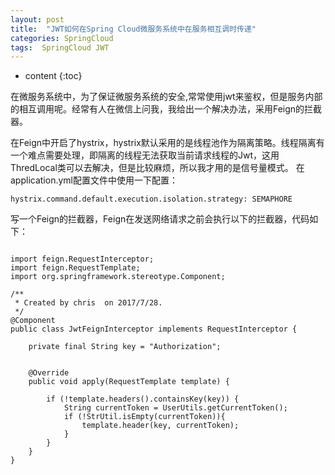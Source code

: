 ```yaml
---
layout: post
title:  "JWT如何在Spring Cloud微服务系统中在服务相互调时传递"
categories: SpringCloud 
tags:  SpringCloud JWT
---
```


* content
{:toc}


在微服务系统中，为了保证微服务系统的安全,常常使用jwt来鉴权，但是服务内部的相互调用呢。经常有人在微信上问我，我给出一个解决办法，采用Feign的拦截器。

<!--more-->

在Feign中开启了hystrix，hystrix默认采用的是线程池作为隔离策略。线程隔离有一个难点需要处理，即隔离的线程无法获取当前请求线程的Jwt，这用ThredLocal类可以去解决，但是比较麻烦，所以我才用的是信号量模式。
在application.yml配置文件中使用一下配置：


```
hystrix.command.default.execution.isolation.strategy: SEMAPHORE
```

写一个Feign的拦截器，Feign在发送网络请求之前会执行以下的拦截器，代码如下：

```

import feign.RequestInterceptor;
import feign.RequestTemplate;
import org.springframework.stereotype.Component;

/**
 * Created by chris  on 2017/7/28.
 */
@Component
public class JwtFeignInterceptor implements RequestInterceptor {

    private final String key = "Authorization";


    @Override
    public void apply(RequestTemplate template) {

        if (!template.headers().containsKey(key)) {
            String currentToken = UserUtils.getCurrentToken();
            if (!StrUtil.isEmpty(currentToken)){
                template.header(key, currentToken);
            }
        }
    }
}
```
